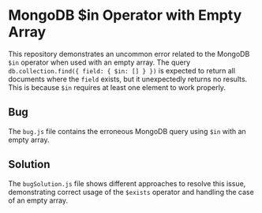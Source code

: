 # MongoDB $in Operator with Empty Array

This repository demonstrates an uncommon error related to the MongoDB `$in` operator when used with an empty array. The query `db.collection.find({ field: { $in: [] } })` is expected to return all documents where the `field` exists, but it unexpectedly returns no results. This is because `$in` requires at least one element to work properly.

## Bug
The `bug.js` file contains the erroneous MongoDB query using `$in` with an empty array. 

## Solution
The `bugSolution.js` file shows different approaches to resolve this issue, demonstrating correct usage of the `$exists` operator and handling the case of an empty array. 
